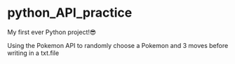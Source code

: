 # python_API_practice
My first ever Python project!😎

Using the Pokemon API to randomly choose a Pokemon and 3 moves before writing in a txt.file
